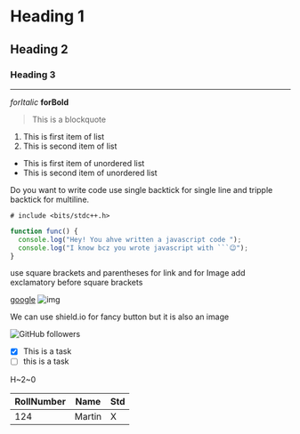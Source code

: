 # Heading 1

## Heading 2

### Heading 3

---

*forItalic*
**forBold**

> This is a blockquote

1. This is first item of list
2. This is second item of list

- This is first item of unordered list
- This is second item of unordered list

Do you want to write code use single backtick for single line and tripple backtick for multiline.

`# include <bits/stdc++.h>`

````javascript
function func() {
  console.log("Hey! You ahve written a javascript code ");
  console.log("I know bcz you wrote javascript with ```😉");
}
````

use square brackets and parentheses for link and for Image add exclamatory before square brackets

[google](https://www.google.com/)
![img](./img.png) 

We can use shield.io for fancy button but it is also an image

![GitHub followers](https://img.shields.io/github/followers/sharmaakhilesh1)



- [x] This is a task 
- [ ] this is a task

H~2~0

| RollNumber | Name | Std |
|--- | --- | --- |
| 124 | Martin | X |
